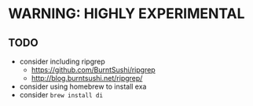 # WARNING: HIGHLY EXPERIMENTAL

## TODO

* consider including ripgrep
  * https://github.com/BurntSushi/ripgrep
  * http://blog.burntsushi.net/ripgrep/
* consider using homebrew to install exa
* consider `brew install di`
